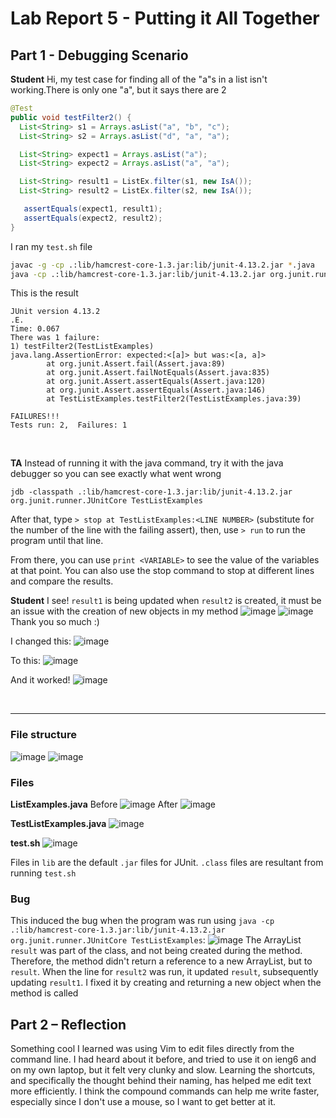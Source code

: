 # Lab Report 5 - Putting it All Together

## Part 1 - Debugging Scenario

**Student**
 Hi, my test case for finding all of the "a"s in a list isn't working.There is only one "a", but it says there are 2

```java
@Test
public void testFilter2() {
  List<String> s1 = Arrays.asList("a", "b", "c");
  List<String> s2 = Arrays.asList("d", "a", "a");

  List<String> expect1 = Arrays.asList("a");
  List<String> expect2 = Arrays.asList("a", "a");

  List<String> result1 = ListEx.filter(s1, new IsA());
  List<String> result2 = ListEx.filter(s2, new IsA());

   assertEquals(expect1, result1);
   assertEquals(expect2, result2);
}
```
I ran my `test.sh` file
```bash
javac -g -cp .:lib/hamcrest-core-1.3.jar:lib/junit-4.13.2.jar *.java
java -cp .:lib/hamcrest-core-1.3.jar:lib/junit-4.13.2.jar org.junit.runner.JUnitCore TestListExamples
```
This is the result
```
JUnit version 4.13.2
.E.
Time: 0.067
There was 1 failure:
1) testFilter2(TestListExamples)
java.lang.AssertionError: expected:<[a]> but was:<[a, a]>
        at org.junit.Assert.fail(Assert.java:89)
        at org.junit.Assert.failNotEquals(Assert.java:835)
        at org.junit.Assert.assertEquals(Assert.java:120)
        at org.junit.Assert.assertEquals(Assert.java:146)
        at TestListExamples.testFilter2(TestListExamples.java:39)

FAILURES!!!
Tests run: 2,  Failures: 1
```


<br>

**TA**
Instead of running it with the java command, try it with the java debugger so you can see exactly what went wrong
```
jdb -classpath .:lib/hamcrest-core-1.3.jar:lib/junit-4.13.2.jar org.junit.runner.JUnitCore TestListExamples
```
After that, type `> stop at TestListExamples:<LINE NUMBER>` (substitute <LINE NUMBER> for the number of the line with the failing assert),
then, use `> run` to run the program until that line.

From there, you can use `print <VARIABLE>` to see the value of the variables at that point. You can also use the stop command to stop at different lines and compare the results. 


**Student**
I see! `result1` is being updated when `result2` is created, it must be an issue with the creation of new objects in my method
![image](https://github.com/davidluzfontes/cse15l-lab-reports/assets/149021334/125cfbaf-3993-4bac-bb2e-f1fd7db23c59)
![image](https://github.com/davidluzfontes/cse15l-lab-reports/assets/149021334/c94c2106-460e-43e7-b746-935e2103596e)
Thank you so much :)

I changed this:
![image](https://github.com/davidluzfontes/cse15l-lab-reports/assets/149021334/f553904d-fd40-4e49-94a6-829b862c5bcf)


To this:
![image](https://github.com/davidluzfontes/cse15l-lab-reports/assets/149021334/fa2978d2-a541-4423-b7a9-f43207982ae9)


And it worked!
![image](https://github.com/davidluzfontes/cse15l-lab-reports/assets/149021334/6bbc4f89-fca1-4c3f-a95e-df238752f494)


<br>

---
### File structure
![image](https://github.com/davidluzfontes/cse15l-lab-reports/assets/149021334/3af779a5-70fc-4a73-bb4b-86ebe2b5caf2)
![image](https://github.com/davidluzfontes/cse15l-lab-reports/assets/149021334/949a5935-ba45-4426-9411-1767fd20d9e6)


### Files

**ListExamples.java**
Before
![image](https://github.com/davidluzfontes/cse15l-lab-reports/assets/149021334/f553904d-fd40-4e49-94a6-829b862c5bcf)
After
![image](https://github.com/davidluzfontes/cse15l-lab-reports/assets/149021334/fa2978d2-a541-4423-b7a9-f43207982ae9)

**TestListExamples.java**
![image](https://github.com/davidluzfontes/cse15l-lab-reports/assets/149021334/e02a056a-6cf3-4ae3-8229-fd78989c917f)

**test.sh**
![image](https://github.com/davidluzfontes/cse15l-lab-reports/assets/149021334/4156f9bc-e4f9-4eb4-8268-f29b608cd662)

Files in `lib` are the default `.jar` files for JUnit. `.class` files are resultant from running `test.sh`


### Bug

This induced the bug when the program was run using `java -cp .:lib/hamcrest-core-1.3.jar:lib/junit-4.13.2.jar org.junit.runner.JUnitCore TestListExamples`: 
![image](https://github.com/davidluzfontes/cse15l-lab-reports/assets/149021334/33a4f4c4-7877-4525-bb57-5396f474fb93)
The ArrayList `result` was part of the class, and not being created during the method. Therefore, the method didn't return a reference
to a new ArrayList, but to `result`. When the line for `result2` was run, it updated `result`, subsequently updating `result1`. I fixed it by creating and returning a new object when the method is called


## Part 2 – Reflection
Something cool I learned was using Vim to edit files directly from the command line. 
I had heard about it before, and tried to use it on ieng6 and on my own laptop, but it 
felt very clunky and slow. Learning the shortcuts, and specifically the thought behind 
their naming, has helped me edit text more efficiently. 
I think the compound commands can help me write faster, especially since 
I don't use a mouse, so I want to get better at it.
